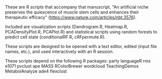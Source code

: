 These are R scripts that accompany that manuscript, "An artificial niche preserves the quiescence of muscle stem cells and enhances their therapeutic efficacy" (https://www.nature.com/articles/nbt.3576).

Included are visualization scripts (Dendrogram.R, Heatmap.R, PCADensityPlot.R, PCAPlot.R) and statistical scripts using random forests to predict cell state (conditionalRF.R, cRFpermute.R).

These scripts are designed to be opened with a text editor, edited (input file names, etc.), and used interactively with an R session.

These scripts depend on the following R packages:
	party
	languageR
	rms
	e1071
	pvclust
	ape
	MASS
	RColorBrewer
	wordcloud
	TeachingDemos
	MetabolAnalyze
	ade4
	flexclust
